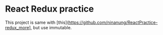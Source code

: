 # React Redux practice  

This project is same with [this](https://github.com/ninanung/ReactPractice-redux_more], but use immutable.  
